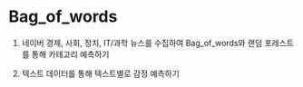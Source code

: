 # Bag_of_words

1. 네이버 경제, 사회, 정치, IT/과학 뉴스를 수집하여 Bag_of_words와 랜덤 포레스트를 통해 카테고리 예측하기

2. 텍스트 데이터를 통해 텍스트별로 감정 예측하기
